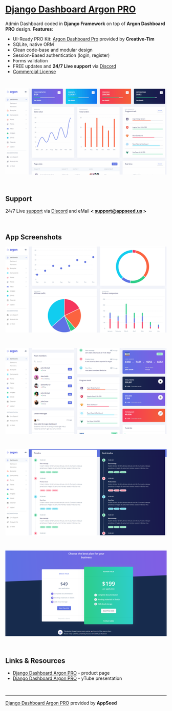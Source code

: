 # [Django Dashboard Argon PRO](https://appseed.us/admin-dashboards/django-dashboard-argon-pro)

Admin Dashboard coded in **Django Framework** on top of **Argon Dashboard PRO** design. **Features**:

- UI-Ready PRO Kit: [Argon Dashboard Pro](https://www.creative-tim.com/product/material-dashboard-pro) provided by **Creative-Tim**
- SQLite, native ORM
- Clean code-base and modular design
- Session-Based authentication (login, register)
- Forms validation
- FREE updates and **24/7 Live support** via [Discord](https://discord.gg/fZC6hup)
- [Commercial License](./LICENSE.md)

<br />

![Django Dashboard Argon PRO - Gif animated intro.](https://raw.githubusercontent.com/app-generator/static/master/products/django-dashboard-argon-pro-intro.gif)

<br />

## Support

24/7 Live [support](appseed.us/support) via [Discord](https://discord.gg/fZC6hup) and eMail **< support@appseed.us >**

<br />

## App Screenshots

![Django Dashboard Argon PRO - App Screen.](https://raw.githubusercontent.com/app-generator/static/master/products/django-dashboard-argon-pro-screen-3.png)

<br />

![Flask Dashboard Argon Pro - App Screen.](https://raw.githubusercontent.com/app-generator/static/master/products/django-dashboard-argon-pro-screen-2.png)

<br />

![Django Dashboard Argon PRO - App Screen.](https://raw.githubusercontent.com/app-generator/static/master/products/django-dashboard-argon-pro-screen-1.png)

<br />

![Django Dashboard Argon PRO - App Screen.](https://raw.githubusercontent.com/app-generator/static/master/products/django-dashboard-argon-pro-screen-4.png)

<br />

## Links & Resources

- [Django Dashboard Argon PRO](https://appseed.us/admin-dashboards/django-dashboard-argon-pro) - product page
- [Django Dashboard Argon PRO](https://www.youtube.com/watch?v=bQvBPlsnRDI) - yTube presentation

<br />

---
[Django Dashboard Argon PRO](https://appseed.us/admin-dashboards/django-dashboard-argon-pro) provided by **AppSeed**
